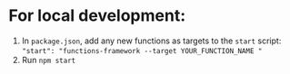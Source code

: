 # For local development:
1. In `package.json`, add any new functions as targets to the `start` script:
`
"start": "functions-framework --target YOUR_FUNCTION_NAME "
`
2. Run `npm start`